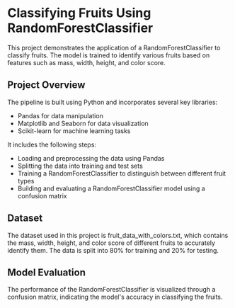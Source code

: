 # Classifying Fruits Using RandomForestClassifier
This project demonstrates the application of a RandomForestClassifier to classify fruits. The model is trained to identify various fruits based on features such as mass, width, height, and color score.

## Project Overview
The pipeline is built using Python and incorporates several key libraries:
* Pandas for data manipulation
* Matplotlib and Seaborn for data visualization
* Scikit-learn for machine learning tasks

It includes the following steps:
* Loading and preprocessing the data using Pandas
* Splitting the data into training and test sets
* Training a RandomForestClassifier to distinguish between different fruit types
* Building and evaluating a RandomForestClassifier model using a confusion matrix

## Dataset
The dataset used in this project is fruit_data_with_colors.txt, which contains the mass, width, height, and color score of different fruits to accurately identify them. The data is split into 80% for training and 20% for testing.

## Model Evaluation
The performance of the RandomForestClassifier is visualized through a confusion matrix, indicating the model's accuracy in classifying the fruits.
